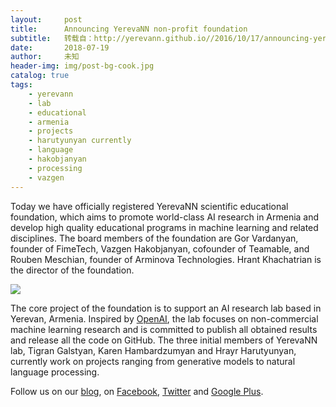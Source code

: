 ```yaml
---
layout:     post
title:      Announcing YerevaNN non-profit foundation
subtitle:   转载自：http://yerevann.github.io//2016/10/17/announcing-yerevann-non-profit-foundation/
date:       2018-07-19
author:     未知
header-img: img/post-bg-cook.jpg
catalog: true
tags:
    - yerevann
    - lab
    - educational
    - armenia
    - projects
    - harutyunyan currently
    - language
    - hakobjanyan
    - processing
    - vazgen
---
```


Today we have officially registered YerevaNN scientific educational foundation, which aims to promote world-class AI research in Armenia and develop high quality educational programs in machine learning and related disciplines. The board members of the foundation are Gor Vardanyan, founder of FimeTech, Vazgen Hakobjanyan, cofounder of Teamable, and Rouben Meschian, founder of Arminova Technologies. Hrant Khachatrian is the director of the foundation.

![](http://yerevann.github.io/public/2016-10-17/cover.jpg)


The core project of the foundation is to support an AI research lab based in Yerevan, Armenia. Inspired by [OpenAI](https://openai.com/about), the lab focuses on non-commercial machine learning research and is committed to publish all obtained results and release all the code on GitHub. The three initial members of YerevaNN lab, Tigran Galstyan, Karen Hambardzumyan and Hrayr Harutyunyan, currently work on projects ranging from generative models to natural language processing.

Follow us on our [blog](http://yerevann.github.io/), on [Facebook](https://www.facebook.com/YerevaNNlab), [Twitter](https://twitter.com/YerevaNN) and [Google Plus](https://plus.google.com/110195306327238545309).
